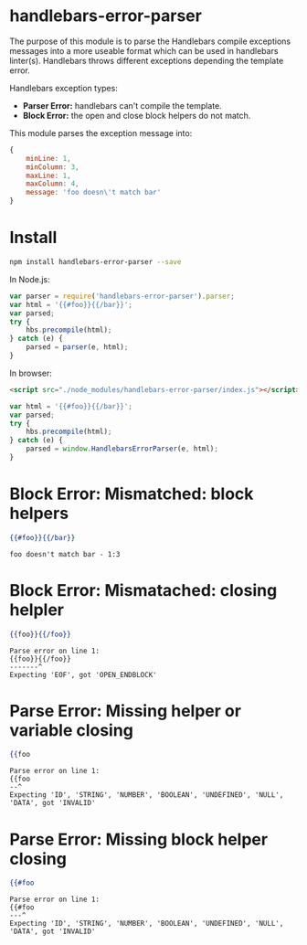 # handlebars-error-parser

The purpose of this module is to parse the Handlebars compile exceptions messages into a more useable format which can be used in handlebars linter(s). Handlebars throws different exceptions depending the template error.

Handlebars exception types:
- **Parser Error:** handlebars can't compile the template.
- **Block Error:** the open and close block helpers do not match.

This module parses the exception message into:
```js
{
    minLine: 1,
    minColumn: 3,
    maxLine: 1,
    maxColumn: 4,
    message: 'foo doesn\'t match bar'
}
```

# Install

```bash
npm install handlebars-error-parser --save
```

In Node.js:
```js
var parser = require('handlebars-error-parser').parser;
var html = '{{#foo}}{{/bar}}';
var parsed;
try {
    hbs.precompile(html);
} catch (e) {
    parsed = parser(e, html);
}
```

In browser:
```html
<script src="./node_modules/handlebars-error-parser/index.js"></script>
```
```js
var html = '{{#foo}}{{/bar}}';
var parsed;
try {
    hbs.precompile(html);
} catch (e) {
    parsed = window.HandlebarsErrorParser(e, html);
}
```

# Block Error: Mismatched: block helpers

```hbs
{{#foo}}{{/bar}}
```
```text
foo doesn't match bar - 1:3
```
# Block Error: Mismatached: closing helpler
```hbs
{{foo}}{{/foo}}
```
```text
Parse error on line 1:
{{foo}}{{/foo}}
-------^
Expecting 'EOF', got 'OPEN_ENDBLOCK'
```
# Parse Error: Missing helper or variable closing

```hbs
{{foo
```
```text
Parse error on line 1:
{{foo
--^
Expecting 'ID', 'STRING', 'NUMBER', 'BOOLEAN', 'UNDEFINED', 'NULL', 'DATA', got 'INVALID'
```

# Parse Error: Missing block helper closing

```hbs
{{#foo
```
```text
Parse error on line 1:
{{#foo
---^
Expecting 'ID', 'STRING', 'NUMBER', 'BOOLEAN', 'UNDEFINED', 'NULL', 'DATA', got 'INVALID'
```